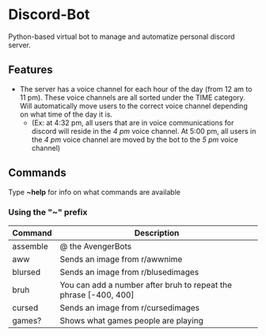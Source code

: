 # Discord-Bot
Python-based virtual bot to manage and automatize personal discord server.

## Features
* The server has a voice channel for each hour of the day (from 12 am to 11 pm). These voice channels are all sorted under the TIME category. Will automatically move users to the correct voice channel depending on what time of the day it is. 
  * (Ex: at 4:32 pm, all users that are in voice communications for discord will reside in the *4 pm* voice channel. At 5:00 pm, all users in the *4 pm* voice channel are moved by the bot to the *5 pm* voice channel)

## Commands
Type **~help** for info on what commands are available

### Using the "~" prefix
| Command | Description |
| --- | --- |
| assemble | @ the AvengerBots |
| aww | Sends an image from r/awwnime |
| blursed | Sends an image from r/blusedimages |
| bruh | You can add a number after bruh to repeat the phrase [-400, 400] |
| cursed | Sends an image from r/cursedimages |
| games? | Shows what games people are playing |
